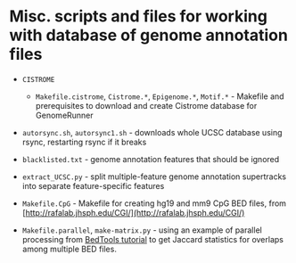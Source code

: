 Misc. scripts and files for working with database of genome annotation files
================================================

- `CISTROME`
	- `Makefile.cistrome`, `Cistrome.*`, `Epigenome.*`, `Motif.*` - Makefile and prerequisites to download and create Cistrome database for GenomeRunner

- `autorsync.sh`, `autorsync1.sh` - downloads whole UCSC database using rsync, restarting rsync if it breaks

- `blacklisted.txt` - genome annotation features that should be ignored

- `extract_UCSC.py` - split multiple-feature genome annotation supertracks into separate feature-specific features

- `Makefile.CpG` - Makefile for creating hg19 and mm9 CpG BED files, from [http://rafalab.jhsph.edu/CGI/](http://rafalab.jhsph.edu/CGI/)

- `Makefile.parallel`, `make-matrix.py` - using an example of parallel processing from [BedTools tutorial](https://github.com/arq5x/tutorials/blob/master/bedtools.md) to get Jaccard statistics for overlaps among multiple BED files.